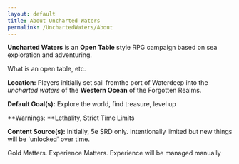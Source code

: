 ```yaml
---
layout: default
title: About Uncharted Waters
permalink: /UnchartedWaters/About
---
```


**Uncharted Waters** is an **Open Table** style RPG campaign based on sea exploration and adventuring.

What is an open table, etc.

**Location:** Players initially set sail fromthe port of Waterdeep into the _uncharted waters_ of the **Western Ocean** of the Forgotten Realms.

**Default Goal(s):** Explore the world, find treasure, level up

**Warnings: **Lethality, Strict Time Limits

**Content Source(s):** Initially, 5e SRD only. Intentionally limited but new things will be 'unlocked' over time.

Gold Matters. Experience Matters. Experience will be managed manually


